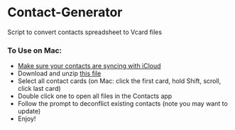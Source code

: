 # Contact-Generator
Script to convert contacts spreadsheet to Vcard files

### To Use on Mac:
- [Make sure your contacts are syncing with iCloud](https://macpaw.com/how-to/sync-contacts-from-iphone-to-mac)
- Download and unzip [this file](https://drive.google.com/file/d/1uWUKRSMcSaHM-qG_zhzKWcynx9M_kBNG/view?usp=sharing)
- Select all contact cards (on Mac: click the first card, hold Shift, scroll, click last card)
- Double click one to open all files in the Contacts app
- Follow the prompt to deconflict existing contacts (note you may want to update)
- Enjoy!
